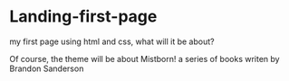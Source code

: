 # Landing-first-page
my first page using html and css, what will it be about?

Of course, the theme will be about Mistborn! a series of books writen by Brandon Sanderson
